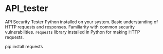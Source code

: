 # API_tester
API Security Tester
Python installed on your system.
Basic understanding of HTTP requests and responses.
Familiarity with common security vulnerabilities.
`requests` library installed in Python for making HTTP requests.

pip install requests
